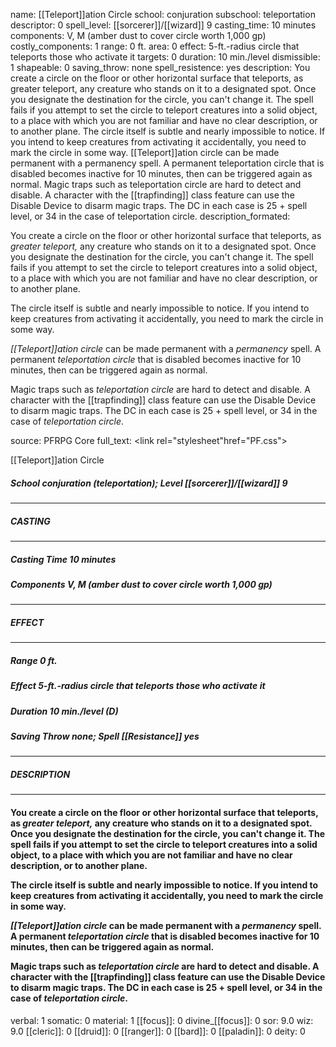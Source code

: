 name: [[Teleport]]ation Circle
school: conjuration
subschool: teleportation
descriptor: 0
spell_level: [[sorcerer]]/[[wizard]] 9
casting_time: 10 minutes
components: V, M (amber dust to cover circle worth 1,000 gp)
costly_components: 1
range: 0 ft.
area: 0
effect: 5-ft.-radius circle that teleports those who activate it
targets: 0
duration: 10 min./level
dismissible: 1
shapeable: 0
saving_throw: none
spell_resistence: yes
description: You create a circle on the floor or other horizontal surface that teleports, as greater teleport, any creature who stands on it to a designated spot. Once you designate the destination for the circle, you can't change it. The spell fails if you attempt to set the circle to teleport creatures into a solid object, to a place with which you are not familiar and have no clear description, or to another plane.  The circle itself is subtle and nearly impossible to notice. If you intend to keep creatures from activating it accidentally, you need to mark the circle in some way.  [[Teleport]]ation circle can be made permanent with a permanency spell. A permanent teleportation circle that is disabled becomes inactive for 10 minutes, then can be triggered again as normal.  Magic traps such as teleportation circle are hard to detect and disable. A character with the [[trapfinding]] class feature can use the Disable Device to disarm magic traps. The DC in each case is 25 + spell level, or 34 in the case of teleportation circle.
description_formated: <p>You create a circle on the floor or other horizontal surface that teleports, as <i>greater teleport,</i> any creature who stands on it to a designated spot. Once you designate the destination for the circle, you can't change it. The spell fails if you attempt to set the circle to teleport creatures into a solid object, to a place with which you are not familiar and have no clear description, or to another plane.</p><p>The circle itself is subtle and nearly impossible to notice. If you intend to keep creatures from activating it accidentally, you need to mark the circle in some way.</p><p><i>[[Teleport]]ation circle</i> can be made permanent with a <i>permanency</i> spell. A permanent <i>teleportation circle</i> that is disabled becomes inactive for 10 minutes, then can be triggered again as normal.</p><p>Magic traps such as <i>teleportation circle</i> are hard to detect and disable. A character with the [[trapfinding]] class feature can use the Disable Device to disarm magic traps. The DC in each case is 25 + spell level, or 34 in the case of <i>teleportation circle</i>.</p>
source: PFRPG Core
full_text: <link rel="stylesheet"href="PF.css"><div class="heading"><p class="alignleft">[[Teleport]]ation Circle</p><div style="clear: both;"></div></div><div><h5><b>School </b>conjuration (teleportation); <b>Level </b>[[sorcerer]]/[[wizard]] 9</h5></div><hr/><div><h5><b>CASTING</b></h5></div><hr/><div><h5><b>Casting Time </b>10 minutes</h5><h5><b>Components </b>V, M (amber dust to cover circle worth 1,000 gp)</h5></div><hr/><div><h5><b>EFFECT</b></h5></div><hr/><div><h5><b>Range </b>0 ft.</h5><h5><b>Effect </b>5-ft.-radius circle that teleports those who activate it</h5><h5><b>Duration </b>10 min./level (D)</h5><h5><b>Saving Throw </b>none; <b>Spell [[Resistance]] </b>yes</h5></div><hr/><div><h5><b>DESCRIPTION</b></h5></div><hr/><div><h4><p>You create a circle on the floor or other horizontal surface that teleports, as <i>greater teleport,</i> any creature who stands on it to a designated spot. Once you designate the destination for the circle, you can't change it. The spell fails if you attempt to set the circle to teleport creatures into a solid object, to a place with which you are not familiar and have no clear description, or to another plane.</p><p>The circle itself is subtle and nearly impossible to notice. If you intend to keep creatures from activating it accidentally, you need to mark the circle in some way.</p><p><i>[[Teleport]]ation circle</i> can be made permanent with a <i>permanency</i> spell. A permanent <i>teleportation circle</i> that is disabled becomes inactive for 10 minutes, then can be triggered again as normal.</p><p>Magic traps such as <i>teleportation circle</i> are hard to detect and disable. A character with the [[trapfinding]] class feature can use the Disable Device to disarm magic traps. The DC in each case is 25 + spell level, or 34 in the case of <i>teleportation circle</i>.</p></h4></div>
verbal: 1
somatic: 0
material: 1
[[focus]]: 0
divine_[[focus]]: 0
sor: 9.0
wiz: 9.0
[[cleric]]: 0
[[druid]]: 0
[[ranger]]: 0
[[bard]]: 0
[[paladin]]: 0
deity: 0
